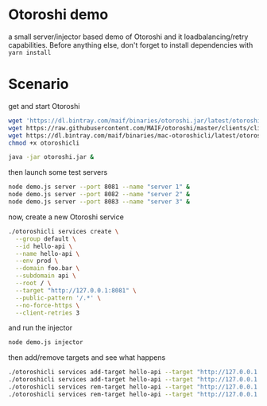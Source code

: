 # Otoroshi demo

a small server/injector based demo of Otoroshi and it loadbalancing/retry capabilities. Before anything else, don't forget to install dependencies with `yarn install`

# Scenario

get and start Otoroshi

```sh
wget 'https://dl.bintray.com/maif/binaries/otoroshi.jar/latest/otoroshi.jar'
wget https://raw.githubusercontent.com/MAIF/otoroshi/master/clients/cli/otoroshicli.toml
wget https://dl.bintray.com/maif/binaries/mac-otoroshicli/latest/otoroshicli
chmod +x otoroshicli

java -jar otoroshi.jar &
```

then launch some test servers

```sh
node demo.js server --port 8081 --name "server 1" &
node demo.js server --port 8082 --name "server 2" &
node demo.js server --port 8083 --name "server 3" &
```

now, create a new Otoroshi service

```sh
./otoroshicli services create \
  --group default \
  --id hello-api \
  --name hello-api \
  --env prod \
  --domain foo.bar \
  --subdomain api \
  --root / \
  --target "http://127.0.0.1:8081" \
  --public-pattern '/.*' \
  --no-force-https \
  --client-retries 3
```

and run the injector

```sh
node demo.js injector
```

then add/remove targets and see what happens

```sh
./otoroshicli services add-target hello-api --target "http://127.0.0.1:8082"
./otoroshicli services add-target hello-api --target "http://127.0.0.1:8083"
./otoroshicli services rem-target hello-api --target "http://127.0.0.1:8083"
./otoroshicli services rem-target hello-api --target "http://127.0.0.1:8082"
```